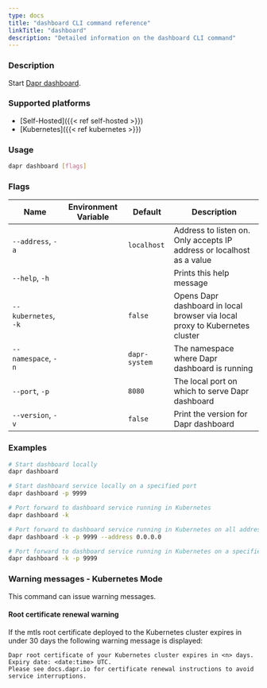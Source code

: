 ```yaml
---
type: docs
title: "dashboard CLI command reference"
linkTitle: "dashboard"
description: "Detailed information on the dashboard CLI command"
---
```


### Description

Start [Dapr dashboard](https://github.com/dapr/dashboard).

### Supported platforms

- [Self-Hosted]({{< ref self-hosted >}})
- [Kubernetes]({{< ref kubernetes >}})

### Usage

```bash
dapr dashboard [flags]
```

### Flags

| Name                 | Environment Variable | Default       | Description                                                                 |
| -------------------- | -------------------- | ------------- | --------------------------------------------------------------------------- |
| `--address`, `-a`    |                      | `localhost`   | Address to listen on. Only accepts IP address or localhost as a value       |
| `--help`, `-h`       |                      |               | Prints this help message                                                    |
| `--kubernetes`, `-k` |                      | `false`       | Opens Dapr dashboard in local browser via local proxy to Kubernetes cluster |
| `--namespace`, `-n`  |                      | `dapr-system` | The namespace where Dapr dashboard is running                               |
| `--port`, `-p`       |                      | `8080`        | The local port on which to serve Dapr dashboard                             |
| `--version`, `-v`    |                      | `false`       | Print the version for Dapr dashboard                                        |

### Examples

```bash
# Start dashboard locally
dapr dashboard

# Start dashboard service locally on a specified port
dapr dashboard -p 9999

# Port forward to dashboard service running in Kubernetes
dapr dashboard -k

# Port forward to dashboard service running in Kubernetes on all addresses on a specified port
dapr dashboard -k -p 9999 --address 0.0.0.0

# Port forward to dashboard service running in Kubernetes on a specified port
dapr dashboard -k -p 9999
```
### Warning messages - Kubernetes Mode 
This command can issue warning messages.

#### Root certificate renewal warning
If the mtls root certificate deployed to the Kubernetes cluster expires in under 30 days the following warning message is displayed:

```
Dapr root certificate of your Kubernetes cluster expires in <n> days. Expiry date: <date:time> UTC. 
Please see docs.dapr.io for certificate renewal instructions to avoid service interruptions.
```